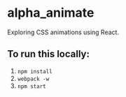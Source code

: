 # alpha_animate
Exploring CSS animations using React.

## To run this locally:

1. `npm install`
2. `webpack -w`
3. `npm start`
